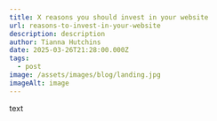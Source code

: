 ```yaml
---
title: X reasons you should invest in your website
url: reasons-to-invest-in-your-website
description: description
author: Tianna Hutchins
date: 2025-03-26T21:28:00.000Z
tags:
  - post
image: /assets/images/blog/landing.jpg
imageAlt: image
---
```

text
